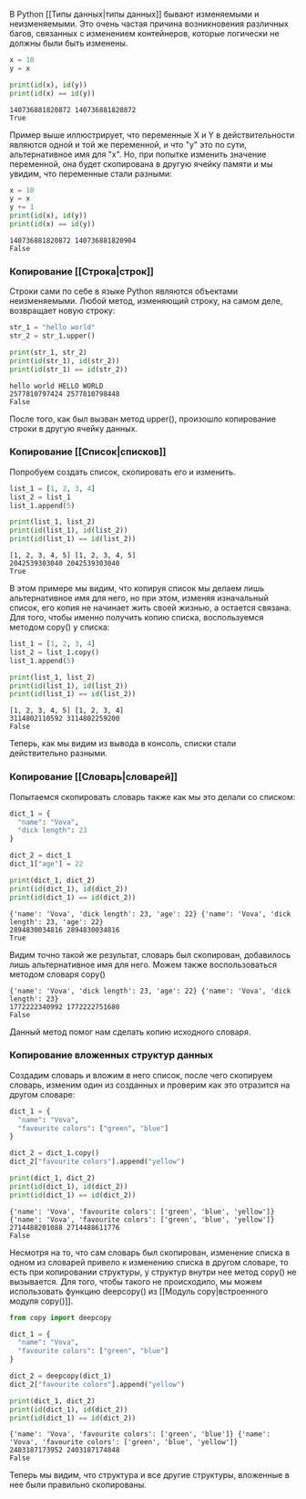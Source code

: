 В Python [[Типы данных|типы данных]] бывают изменяемыми и неизменяемыми. Это очень частая причина возникновения различных багов, связанных с изменением контейнеров, которые логически не должны были быть изменены.
```Python
x = 10
y = x

print(id(x), id(y))
print(id(x) == id(y))
```
```
140736881820872 140736881820872
True
```
Пример выше иллюстрирует, что переменные X и Y в действительности являются одной и той же переменной, и что "y" это по сути, альтернативное имя для "x". Но, при попытке изменить значение переменной, она будет скопирована в другую ячейку памяти и мы увидим, что переменные стали разными:
```python
x = 10
y = x
y += 1
print(id(x), id(y))
print(id(x) == id(y))
```
```
140736881820872 140736881820904
False
```

### **Копирование [[Строка|строк]]**
Строки сами по себе в языке Python являются объектами неизменяемыми. Любой метод, изменяющий строку, на самом деле, возвращает новую строку:
```python
str_1 = "hello world"
str_2 = str_1.upper()

print(str_1, str_2)
print(id(str_1), id(str_2))
print(id(str_1) == id(str_2))
```
```
hello world HELLO WORLD
2577810797424 2577810798448
False
```

После того, как был вызван метод upper(), произошло копирование строки в другую ячейку данных.

### **Копирование [[Список|списков]]**
Попробуем создать список, скопировать его и изменить.
```python
list_1 = [1, 2, 3, 4]
list_2 = list_1
list_1.append(5)

print(list_1, list_2)
print(id(list_1), id(list_2))
print(id(list_1) == id(list_2))
```
```
[1, 2, 3, 4, 5] [1, 2, 3, 4, 5]
2042539303040 2042539303040
True
```

В этом примере мы видим, что копируя список мы делаем лишь альтернативное имя для него, но при этом, изменяя изначальный список, его копия не начинает жить своей жизнью, а остается связана.
Для того, чтобы именно получить копию списка, воспользуемся методом copy() у списка:
```Python
list_1 = [1, 2, 3, 4]
list_2 = list_1.copy()
list_1.append(5)

print(list_1, list_2)
print(id(list_1), id(list_2))
print(id(list_1) == id(list_2))
```
```
[1, 2, 3, 4, 5] [1, 2, 3, 4]
3114802110592 3114802259200
False
```

Теперь, как мы видим из вывода в консоль, списки стали действительно разными.
### **Копирование [[Словарь|словарей]]**
Попытаемся скопировать словарь также как мы это делали со списком:
```python
dict_1 = {
  "name": "Vova",
  "dick length": 23
}

dict_2 = dict_1
dict_1["age"] = 22

print(dict_1, dict_2)
print(id(dict_1), id(dict_2))
print(id(dict_1) == id(dict_2))
```
```
{'name': 'Vova', 'dick length': 23, 'age': 22} {'name': 'Vova', 'dick length': 23, 'age': 22}
2894830034816 2894830034816
True
```

Видим точно такой же результат, словарь был скопирован, добавилось лишь альтернативное имя для него. Можем также воспользоваться методом словаря copy()
```
{'name': 'Vova', 'dick length': 23, 'age': 22} {'name': 'Vova', 'dick length': 23}
1772222340992 1772222751680
False
```
Данный метод помог нам сделать копию исходного словаря.

### **Копирование вложенных структур данных**
Создадим словарь и вложим в него список, после чего скопируем словарь, изменим один из созданных и проверим как это отразится на другом словаре:
```Python
dict_1 = {
  "name": "Vova",
  "favourite colors": ["green", "blue"]
}

dict_2 = dict_1.copy()
dict_2["favourite colors"].append("yellow")

print(dict_1, dict_2)
print(id(dict_1), id(dict_2))
print(id(dict_1) == id(dict_2))
```
```
{'name': 'Vova', 'favourite colors': ['green', 'blue', 'yellow']} {'name': 'Vova', 'favourite colors': ['green', 'blue', 'yellow']}
2714488201088 2714488611776
False
```

Несмотря на то, что сам словарь был скопирован, изменение списка в одном из словарей привело к изменению списка в другом словаре, то есть при копировании структуры, у структур внутри нее метод copy() не вызывается. Для того, чтобы такого не происходило, мы можем использовать функцию deepcopy() из [[Модуль copy|встроенного модуля copy()]].
```python
from copy import deepcopy

dict_1 = {
  "name": "Vova",
  "favourite colors": ["green", "blue"]
}

dict_2 = deepcopy(dict_1)
dict_2["favourite colors"].append("yellow")

print(dict_1, dict_2)
print(id(dict_1), id(dict_2))
print(id(dict_1) == id(dict_2))
```
```
{'name': 'Vova', 'favourite colors': ['green', 'blue']} {'name': 'Vova', 'favourite colors': ['green', 'blue', 'yellow']}
2403187173952 2403187174848
False
```

Теперь мы видим, что структура и все другие структуры, вложенные в нее были правильно скопированы.
